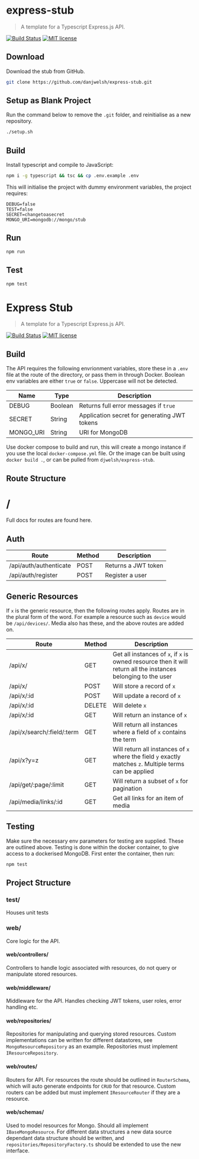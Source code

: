 # express-stub
> A template for a Typescript Express.js API.

[![Build Status](https://travis-ci.com/danjwelsh/express-stub.svg?branch=master)](https://travis-ci.com/danjwelsh/express-stub)
[![MIT license](https://img.shields.io/badge/License-MIT-blue.svg)](https://lbesson.mit-license.org/)


## Download
Download the stub from GitHub.
```bash
git clone https://github.com/danjwelsh/express-stub.git
```

## Setup as Blank Project
Run the command below to remove the `.git` folder, and reinitialise as a new repository.
```bash
./setup.sh
```

## Build
Install typescript and compile to JavaScript:
```bash
npm i -g typescript && tsc && cp .env.example .env
```
This will initialise the project with dummy environment variables, the project requires:
```
DEBUG=false
TEST=false
SECRET=changetoasecret
MONGO_URI=mongodb://mongo/stub
```

## Run
```bash
npm run
```

## Test
```bash
npm test
```

# Express Stub
> A template for a Typescript Express.js API.

[![Build Status](https://travis-ci.com/danjwelsh/express-stub.svg?branch=master)](https://travis-ci.com/danjwelsh/express-stub)
[![MIT license](https://img.shields.io/badge/License-MIT-blue.svg)](https://lbesson.mit-license.org/)

## Build
The API requires the following envrionment variables, store these in a `.env` file at the route of the directory,
or pass them in through Docker. Boolean env variables are either `true` or `false`. Uppercase will not be detected.

| **Name**              | **Type**| **Description**                                                                               |
|-----------------------|---------|---------------------------------------------------------------------------------------------|
| DEBUG                 | Boolean | Returns full error messages if `true`                                                       |
| SECRET                | String  | Application secret for generating JWT tokens                                                |
| MONGO_URI             | String  | URI for MongoDB                                                                             |

Use docker compose to build and run, this will create a mongo instance if you use the local `docker-compose.yml` file.
Or the image can be built using `docker build .`, or can be pulled from `djwelsh/express-stub`.

## Route Structure
# /
Full docs for routes are found here.

## Auth
| Route | Method | Description |
|-------|--------|-------------|
| /api/auth/authenticate | POST | Returns a JWT token |
| /api/auth/register | POST | Register a user |

## Generic Resources
If `x` is the generic resource, then the following routes apply. Routes are in the plural form of the word.
For example a resource such as `device` would be `/api/devices/`.
Media also has these, and the above routes are added on.

| Route | Method | Description |
|-------|--------|-------------|
| /api/x/ | GET | Get all instances of `x`, if `x` is owned resource then it will return all the instances belonging to the user |
| /api/x/ | POST | Will store a record of `x`|
| /api/x/:id | POST | Will update a record of `x` |
| /api/x/:id | DELETE | Will delete `x` |
| /api/x/:id | GET | Will return an instance of `x` |
| /api/x/search/:field/:term | GET | Will return all instances where a field of `x` contains the term |
| /api/x?y=z | GET | Will return all instances of `x` where the field `y` exactly matches `z`. Multiple terms can be applied |
| /api/get/:page/:limit | GET | Will return a subset of `x` for pagination |
| /api/media/links/:id | GET | Get all links for an item of media |

## Testing
Make sure the necessary env parameters for testing are supplied. These are outlined above. Testing is done
within the docker container, to give access to a dockerised MongoDB. First enter the container, then run:
```bash
npm test
```

## Project Structure
### test/
Houses unit tests

### web/
Core logic for the API.

#### web/controllers/
Controllers to handle logic associated with resources, do not query or manipulate stored resources.

#### web/middleware/
Middleware for the API. Handles checking JWT tokens, user roles, error handling etc.

#### web/repositories/
Repositories for manipulating and querying stored resources. Custom implementations can be written for different
datastores, see `MongoResourceRepository` as an example. Repositories must implement `IResourceRepository`.

#### web/routes/
Routers for API. For resources the route should be outlined in `RouterSchema`, which will auto generate endpoints
for `CRUD` for that resource. Custom routers can be added but must implement `IResourceRouter` if they are a 
resource.

#### web/schemas/
Used to model resources for Mongo. Should all implement `IBaseMongoResource`. For different data structures a
new data source dependant data structure should be written, and `repositories/RepositoryFactory.ts` should be
extended to use the new interface.
